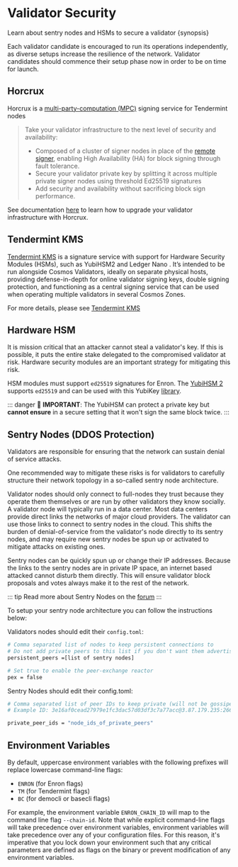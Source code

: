 <!--
order: 3
-->

# Validator Security

Learn about sentry nodes and HSMs to secure a validator {synopsis}

Each validator candidate is encouraged to run its operations independently, as diverse setups increase the resilience of the network. Validator candidates should commence their setup phase now in order to be on time for launch.

## Horcrux

Horcrux is a [multi-party-computation (MPC)](https://en.wikipedia.org/wiki/Secure_multi-party_computation) signing service for Tendermint nodes

> Take your validator infrastructure to the next level of security and availability:
>
> - Composed of a cluster of signer nodes in place of the [remote signer](https://docs.tendermint.com/master/nodes/remote-signer.html), enabling High Availability (HA) for block signing through fault tolerance.
> - Secure your validator private key by splitting it across multiple private signer nodes using threshold Ed25519 signatures
> - Add security and availability without sacrificing block sign performance.

See documentation [here](https://github.com/strangelove-ventures/horcrux/blob/main/docs/migrating.md) to learn how to upgrade your validator infrastructure with Horcrux.

## Tendermint KMS

[Tendermint KMS](../kms/kms) is a signature service with support for Hardware Security Modules (HSMs), such as YubiHSM2 and Ledger Nano . It’s intended to be run alongside Cosmos Validators, ideally on separate physical hosts, providing defense-in-depth for online validator signing keys, double signing protection, and functioning as a central signing service that can be used when operating multiple validators in several Cosmos Zones.

For more details, please see [Tendermint KMS](../kms/kms.md)

## Hardware HSM

It is mission critical that an attacker cannot steal a validator's key. If this is possible, it puts the entire stake delegated to the compromised validator at risk. Hardware security modules are an important strategy for mitigating this risk.

HSM modules must support `ed25519` signatures for Enron. The [YubiHSM 2](https://www.yubico.com/products/hardware-security-module/) supports `ed25519` and can be used with this YubiKey [library](https://github.com/iqlusioninc/yubihsm.rs).

::: danger
🚨 **IMPORTANT**: The YubiHSM can protect a private key but **cannot ensure** in a secure setting that it won't sign the same block twice.
:::

## Sentry Nodes (DDOS Protection)

Validators are responsible for ensuring that the network can sustain denial of service attacks.

One recommended way to mitigate these risks is for validators to carefully structure their network topology in a so-called sentry node architecture.

Validator nodes should only connect to full-nodes they trust because they operate them themselves or are run by other validators they know socially. A validator node will typically run in a data center. Most data centers provide direct links the networks of major cloud providers. The validator can use those links to connect to sentry nodes in the cloud. This shifts the burden of denial-of-service from the validator's node directly to its sentry nodes, and may require new sentry nodes be spun up or activated to mitigate attacks on existing ones.

Sentry nodes can be quickly spun up or change their IP addresses. Because the links to the sentry nodes are in private IP space, an internet based attacked cannot disturb them directly. This will ensure validator block proposals and votes always make it to the rest of the network.

::: tip
Read more about Sentry Nodes on the [forum](https://forum.cosmos.network/t/sentry-node-architecture-overview/454)
:::

To setup your sentry node architecture you can follow the instructions below:

Validators nodes should edit their `config.toml`:

```bash
# Comma separated list of nodes to keep persistent connections to
# Do not add private peers to this list if you don't want them advertised
persistent_peers =[list of sentry nodes]

# Set true to enable the peer-exchange reactor
pex = false
```

Sentry Nodes should edit their config.toml:

```bash
# Comma separated list of peer IDs to keep private (will not be gossiped to other peers)
# Example ID: 3e16af0cead27979e1fc3dac57d03df3c7a77acc@3.87.179.235:26656

private_peer_ids = "node_ids_of_private_peers"
```

## Environment Variables

By default, uppercase environment variables with the following prefixes will replace lowercase command-line flags:

- `ENRON` (for Enron flags)
- `TM` (for Tendermint flags)
- `BC` (for democli or basecli flags)

For example, the environment variable `ENRON_CHAIN_ID` will map to the command line flag `--chain-id`. Note that while explicit command-line flags will take precedence over environment variables, environment variables will take precedence over any of your configuration files. For this reason, it's imperative that you lock down your environment such that any critical parameters are defined as flags on the binary or prevent modification of any environment variables.
